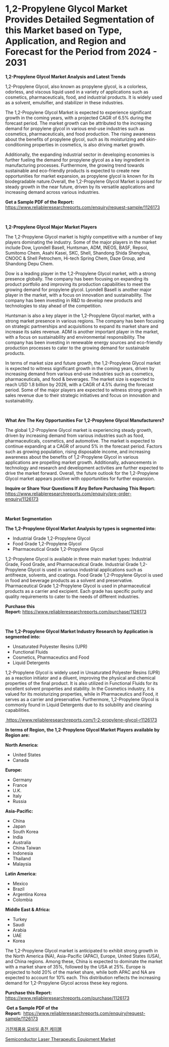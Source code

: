 <p><h1>1,2-Propylene Glycol Market Provides Detailed Segmentation of this Market based on Type, Application, and Region and Forecast for the Period from 2024 - 2031</h1></p><p><strong>1,2-Propylene Glycol Market Analysis and Latest Trends</strong></p>
<p><p>1,2-Propylene Glycol, also known as propylene glycol, is a colorless, odorless, and viscous liquid used in a variety of applications such as cosmetics, pharmaceuticals, food, and industrial products. It is widely used as a solvent, emulsifier, and stabilizer in these industries.</p><p>The 1,2-Propylene Glycol Market is expected to experience significant growth in the coming years, with a projected CAGR of 6.5% during the forecast period. The market growth can be attributed to the increasing demand for propylene glycol in various end-use industries such as cosmetics, pharmaceuticals, and food production. The rising awareness about the benefits of propylene glycol, such as its moisturizing and skin-conditioning properties in cosmetics, is also driving market growth.</p><p>Additionally, the expanding industrial sector in developing economies is further fueling the demand for propylene glycol as a key ingredient in manufacturing processes. Furthermore, the growing trend towards sustainable and eco-friendly products is expected to create new opportunities for market expansion, as propylene glycol is known for its biodegradable nature.Overall, the 1,2-Propylene Glycol Market is poised for steady growth in the near future, driven by its versatile applications and increasing demand across various industries.</p></p>
<p><strong>Get a Sample PDF of the Report:&nbsp;</strong> <a href="https://www.reliableresearchreports.com/enquiry/request-sample/1126173">https://www.reliableresearchreports.com/enquiry/request-sample/1126173</a></p>
<p>&nbsp;</p>
<p><strong>1,2-Propylene Glycol Major Market Players</strong></p>
<p><p>The 1,2-Propylene Glycol market is highly competitive with a number of key players dominating the industry. Some of the major players in the market include Dow, Lyondell Basell, Huntsman, ADM, INEOS, BASF, Repsol, Sumitomo Chem, Asahi Kasei, SKC, Shell, Shandong Shida Shenghua, CNOOC & Shell Petrochem, Hi-tech Spring Chem, Daze Group, and Shandong Depu Chem.</p><p>Dow is a leading player in the 1,2-Propylene Glycol market, with a strong presence globally. The company has been focusing on expanding its product portfolio and improving its production capabilities to meet the growing demand for propylene glycol. Lyondell Basell is another major player in the market, with a focus on innovation and sustainability. The company has been investing in R&D to develop new products and technologies to stay ahead of the competition.</p><p>Huntsman is also a key player in the 1,2-Propylene Glycol market, with a strong market presence in various regions. The company has been focusing on strategic partnerships and acquisitions to expand its market share and increase its sales revenue. ADM is another important player in the market, with a focus on sustainability and environmental responsibility. The company has been investing in renewable energy sources and eco-friendly production processes to cater to the growing demand for sustainable products.</p><p>In terms of market size and future growth, the 1,2-Propylene Glycol market is expected to witness significant growth in the coming years, driven by increasing demand from various end-use industries such as cosmetics, pharmaceuticals, and food & beverages. The market size is expected to reach USD 1.8 billion by 2026, with a CAGR of 4.5% during the forecast period. Some of the major players are expected to witness strong growth in sales revenue due to their strategic initiatives and focus on innovation and sustainability.</p></p>
<p>&nbsp;</p>
<p><strong>What Are The Key Opportunities For 1,2-Propylene Glycol Manufacturers?</strong></p>
<p><p>The global 1,2-Propylene Glycol market is experiencing steady growth, driven by increasing demand from various industries such as food, pharmaceuticals, cosmetics, and automotive. The market is expected to continue expanding at a CAGR of around 5% in the forecast period. Factors such as growing population, rising disposable income, and increasing awareness about the benefits of 1,2-Propylene Glycol in various applications are propelling market growth. Additionally, advancements in technology and research and development activities are further expected to drive the market forward. Overall, the future outlook for the 1,2-Propylene Glycol market appears positive with opportunities for further expansion.</p></p>
<p><strong>Inquire or Share Your Questions If Any Before Purchasing This Report:</strong> <a href="https://www.reliableresearchreports.com/enquiry/pre-order-enquiry/1126173">https://www.reliableresearchreports.com/enquiry/pre-order-enquiry/1126173</a></p>
<p>&nbsp;</p>
<p><strong>Market Segmentation</strong></p>
<p><strong>The 1,2-Propylene Glycol Market Analysis by types is segmented into:</strong></p>
<p><ul><li>Industrial Grade 1,2-Propylene Glycol</li><li>Food Grade 1,2-Propylene Glycol</li><li>Pharmaceutical Grade 1,2-Propylene Glycol</li></ul></p>
<p><p>1,2-Propylene Glycol is available in three main market types: Industrial Grade, Food Grade, and Pharmaceutical Grade. Industrial Grade 1,2-Propylene Glycol is used in various industrial applications such as antifreeze, solvents, and coatings. Food Grade 1,2-Propylene Glycol is used in food and beverage products as a solvent and preservative. Pharmaceutical Grade 1,2-Propylene Glycol is used in pharmaceutical products as a carrier and excipient. Each grade has specific purity and quality requirements to cater to the needs of different industries.</p></p>
<p><strong>Purchase this Report:&nbsp;</strong><a href="https://www.reliableresearchreports.com/purchase/1126173">https://www.reliableresearchreports.com/purchase/1126173</a></p>
<p>&nbsp;</p>
<p><strong>The 1,2-Propylene Glycol Market Industry Research by Application is segmented into:</strong></p>
<p><ul><li>Unsaturated Polyester Resins (UPR)</li><li>Functional Fluids</li><li>Cosmetics, Pharmaceutics and Food</li><li>Liquid Detergents</li></ul></p>
<p><p>1,2-Propylene Glycol is widely used in Unsaturated Polyester Resins (UPR) as a reaction initiator and a diluent, improving the physical and chemical properties of the final product. It is also utilized in Functional Fluids for its excellent solvent properties and stability. In the Cosmetics industry, it is valued for its moisturizing properties, while in Pharmaceutics and Food, it serves as a carrier and preservative. Furthermore, 1,2-Propylene Glycol is commonly found in Liquid Detergents due to its solubility and cleaning capabilities.</p></p>
<p><a href="https://www.reliableresearchreports.com/1-2-propylene-glycol-r1126173">&nbsp;https://www.reliableresearchreports.com/1-2-propylene-glycol-r1126173</a></p>
<p><strong>In terms of Region, the 1,2-Propylene Glycol Market Players available by Region are:</strong></p>
<p>
    <p> <strong> North America: </strong>
        <ul>
            <li>United States</li>
            <li>Canada</li>
        </ul>
        </p> 
    <p> <strong> Europe: </strong>
        <ul>
            <li>Germany</li>
            <li>France</li>
            <li>U.K.</li>
            <li>Italy</li>
            <li>Russia</li>
        </ul>
        </p> 
    <p> <strong> Asia-Pacific: </strong>
        <ul>
            <li>China</li>
            <li>Japan</li>
            <li>South Korea</li>
            <li>India</li>
            <li>Australia</li>
            <li>China Taiwan</li>
            <li>Indonesia</li>
            <li>Thailand</li>
            <li>Malaysia</li>
        </ul>
        </p> 
    <p> <strong> Latin America: </strong>
        <ul>
            <li>Mexico</li>
            <li>Brazil</li>
            <li>Argentina Korea</li>
            <li>Colombia</li>
        </ul>
        </p> 
    <p> <strong> Middle East & Africa: </strong>
        <ul>
            <li>Turkey</li>
            <li>Saudi</li>
            <li>Arabia</li>
            <li>UAE</li>
            <li>Korea</li>
        </ul>
    </p>
    </p>
<p><p>The 1,2-Propylene Glycol market is anticipated to exhibit strong growth in the North America (NA), Asia-Pacific (APAC), Europe, United States (USA), and China regions. Among these, China is expected to dominate the market with a market share of 35%, followed by the USA at 25%. Europe is projected to hold 20% of the market share, while both APAC and NA are expected to account for 10% each. This distribution reflects the increasing demand for 1,2-Propylene Glycol across these key regions.</p></p>
<p><strong>Purchase this Report: </strong><a href="https://www.reliableresearchreports.com/purchase/1126173">https://www.reliableresearchreports.com/purchase/1126173</a></p>
<p>&nbsp;<strong>Get a Sample PDF of the Report:&nbsp;&nbsp;</strong><a href="https://www.reliableresearchreports.com/enquiry/request-sample/1126173">https://www.reliableresearchreports.com/enquiry/request-sample/1126173</a></p>
<p><strong></strong></p>
<p><p><a href="https://github.com/plelbej847484502/Market-Research-Report-List-3/blob/main/4479698124617.md">가전제품용 모바일 충전 케이블</a></p><p><a href="https://github.com/globismark/Market-Research-Report-List-4/blob/main/semiconductor-laser-therapeutic-equipment-market.md">Semiconductor Laser Therapeutic Equipment Market</a></p></p>